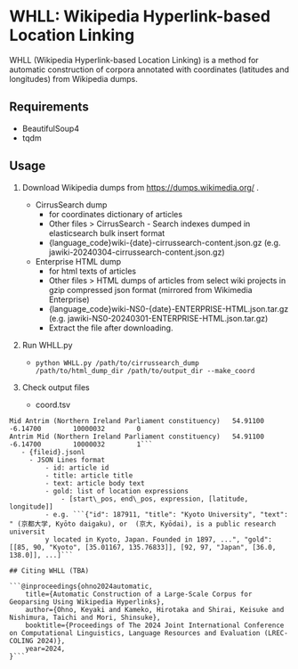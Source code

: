 # WHLL: Wikipedia Hyperlink-based Location Linking

WHLL (Wikipedia Hyperlink-based Location Linking) is a method for automatic construction of corpora annotated with coordinates (latitudes and longitudes) from Wikipedia dumps.

## Requirements

- BeautifulSoup4
- tqdm

## Usage

1. Download Wikipedia dumps from https://dumps.wikimedia.org/ .
   - CirrusSearch dump
	 - for coordinates dictionary of articles
	 - Other files > CirrusSearch - Search indexes dumped in elasticsearch bulk insert format
	 - {language_code}wiki-{date}-cirrussearch-content.json.gz (e.g. jawiki-20240304-cirrussearch-content.json.gz)
   - Enterprise HTML dump
	 - for html texts of articles
	 - Other files > HTML dumps of articles from select wiki projects in gzip compressed json format (mirrored from Wikimedia Enterprise)
	 - {language_code}wiki-NS0-{date}-ENTERPRISE-HTML.json.tar.gz (e.g. jawiki-NS0-20240301-ENTERPRISE-HTML.json.tar.gz)
	 - Extract the file after downloading.
	 
2. Run WHLL.py
   - ```python WHLL.py /path/to/cirrussearch_dump /path/to/html_dump_dir /path/to/output_dir --make_coord```
   
3. Check output files
   - coord.tsv
```Title\tLatitude\tLongitude\tArticleID\tis_redirect
Mid Antrim (Northern Ireland Parliament constituency)   54.91100        -6.14700        10000032        0
Antrim Mid (Northern Ireland Parliament constituency)   54.91100        -6.14700        10000032        1```
   - {fileid}.jsonl
	 - JSON Lines format
		 - id: article id
		 - title: article title
		 - text: article body text
		 - gold: list of location expressions
			 - [start\_pos, end\_pos, expression, [latitude, longitude]]
		 - e.g. ```{"id": 187911, "title": "Kyoto University", "text": " (京都大学, Kyōto daigaku), or  (京大, Kyōdai), is a public research universit
		 y located in Kyoto, Japan. Founded in 1897, ...", "gold": [[85, 90, "Kyoto", [35.01167, 135.76833]], [92, 97, "Japan", [36.0, 138.0]], ...]```
   
## Citing WHLL (TBA)

```@inproceedings{ohno2024automatic,
	title={Automatic Construction of a Large-Scale Corpus for Geoparsing Using Wikipedia Hyperlinks},
	author={Ohno, Keyaki and Kameko, Hirotaka and Shirai, Keisuke and Nishimura, Taichi and Mori, Shinsuke},
	booktitle={Proceedings of The 2024 Joint International Conference on Computational Linguistics, Language Resources and Evaluation (LREC-COLING 2024)},
	year=2024,
}```
